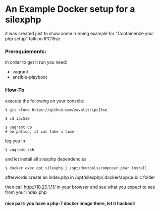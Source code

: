 # An Example Docker setup for a silexphp 
it was created just to show some running example for "Containerize your php setup" talk on IPC15se

### Prerequiements:
in order to get it run you need:
   - vagrant
   - ansible-playboot


### How-To
execute the following on your console:

    $ git clone https://github.com/zavalit/ipc15se 
    
    $ cd ipc5se

    $ vagrant up 
    # be pation, it can take a time


log you in

    $ vagrant ssh

and let install all silexphp dependencies

    $ docker exec opt_silexphp_1 /opt/devtools/composer.phar install


afterwords create an index.php in /opt/silexphp/.docker/app/public folder

then call  http://10.20.1.11/ in your browser and see what you expect to see from your index.php

#### nice part: you have a php-7 docker image there, let it hacked:!  

